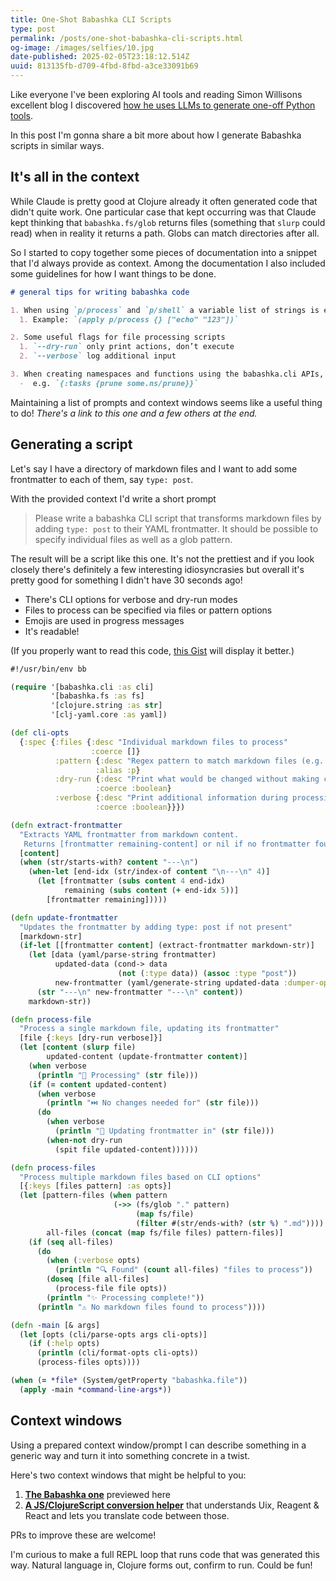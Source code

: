 ```yaml
---
title: One-Shot Babashka CLI Scripts
type: post
permalink: /posts/one-shot-babashka-cli-scripts.html
og-image: /images/selfies/10.jpg
date-published: 2025-02-05T23:18:12.514Z
uuid: 813135fb-d709-4fbd-8fbd-a3ce33091b69
---
```

Like everyone I've been exploring AI tools and reading Simon Willisons excellent blog I discovered [how he uses LLMs to generate one-off Python tools](https://simonwillison.net/2024/Dec/19/one-shot-python-tools/).

In this post I'm gonna share a bit more about how I generate Babashka scripts in similar ways.

## It's all in the context

While Claude is pretty good at Clojure already it often generated code that didn't quite work. One particular case that kept occurring was that Claude kept thinking that `babashka.fs/glob` returns files (something that `slurp` could read) when in reality it returns a path. Globs can match directories after all.

So I started to copy together some pieces of documentation into a snippet that I'd always provide as context. Among the documentation I also included some guidelines for how I want things to be done.

```md
# general tips for writing babashka code

1. When using `p/process` and `p/shell` a variable list of strings is expected at the end. When creating the command using a vector or similar, be sure to use `apply` so that the vector is unwrapped
  1. Example: `(apply p/process {} ["echo" "123"])`

2. Some useful flags for file processing scripts
  1. `--dry-run` only print actions, don’t execute
  2. `--verbose` log additional input

3. When creating namespaces and functions using the babashka.cli APIs, it is useful to alias them into your `bb.edn` file so that they can used as a shorter command
  -  e.g. `{:tasks {prune some.ns/prune}}`
```

Maintaining a list of prompts and context windows seems like a useful thing to do! *There's a link to this one and a few others at the end.*

## Generating a script

Let's say I have a directory of markdown files and I want to add some frontmatter to each of them, say `type: post`.

With the provided context I'd write a short prompt

> Please write a babashka CLI script that transforms markdown files by adding `type: post` to their YAML frontmatter. It should be possible to specify individual files as well as a glob pattern.

The result will be a script like this one. It's not the prettiest and if you look closely there's definitely a few interesting idiosyncrasies but overall it's pretty good for something I didn't have 30 seconds ago!

- There's CLI options for verbose and dry-run modes
- Files to process can be specified via files or pattern options
- Emojis are used in progress messages 
- It's readable!

(If you properly want to read this code, [this Gist](https://gist.github.com/martinklepsch/b534f6be88cd48bf9aad4076dc2ccbfa) will display it better.)

```clojure
#!/usr/bin/env bb

(require '[babashka.cli :as cli]
         '[babashka.fs :as fs]
         '[clojure.string :as str]
         '[clj-yaml.core :as yaml])

(def cli-opts
  {:spec {:files {:desc "Individual markdown files to process"
                  :coerce []}
          :pattern {:desc "Regex pattern to match markdown files (e.g. \"posts/*.md\")"
                   :alias :p}
          :dry-run {:desc "Print what would be changed without making changes"
                   :coerce :boolean}
          :verbose {:desc "Print additional information during processing"
                   :coerce :boolean}}})

(defn extract-frontmatter
  "Extracts YAML frontmatter from markdown content.
   Returns [frontmatter remaining-content] or nil if no frontmatter found."
  [content]
  (when (str/starts-with? content "---\n")
    (when-let [end-idx (str/index-of content "\n---\n" 4)]
      (let [frontmatter (subs content 4 end-idx)
            remaining (subs content (+ end-idx 5))]
        [frontmatter remaining]))))

(defn update-frontmatter
  "Updates the frontmatter by adding type: post if not present"
  [markdown-str]
  (if-let [[frontmatter content] (extract-frontmatter markdown-str)]
    (let [data (yaml/parse-string frontmatter)
          updated-data (cond-> data
                        (not (:type data)) (assoc :type "post"))
          new-frontmatter (yaml/generate-string updated-data :dumper-options {:flow-style :block})]
      (str "---\n" new-frontmatter "---\n" content))
    markdown-str))

(defn process-file
  "Process a single markdown file, updating its frontmatter"
  [file {:keys [dry-run verbose]}]
  (let [content (slurp file)
        updated-content (update-frontmatter content)]
    (when verbose
      (println "📝 Processing" (str file)))
    (if (= content updated-content)
      (when verbose
        (println "⏭️ No changes needed for" (str file)))
      (do
        (when verbose
          (println "🔄 Updating frontmatter in" (str file)))
        (when-not dry-run
          (spit file updated-content))))))

(defn process-files
  "Process multiple markdown files based on CLI options"
  [{:keys [files pattern] :as opts}]
  (let [pattern-files (when pattern
                       (->> (fs/glob "." pattern)
                            (map fs/file)
                            (filter #(str/ends-with? (str %) ".md"))))
        all-files (concat (map fs/file files) pattern-files)]
    (if (seq all-files)
      (do
        (when (:verbose opts)
          (println "🔍 Found" (count all-files) "files to process"))
        (doseq [file all-files]
          (process-file file opts))
        (println "✨ Processing complete!"))
      (println "⚠️ No markdown files found to process"))))

(defn -main [& args]
  (let [opts (cli/parse-opts args cli-opts)]
    (if (:help opts)
      (println (cli/format-opts cli-opts))
      (process-files opts))))

(when (= *file* (System/getProperty "babashka.file"))
  (apply -main *command-line-args*))
```

## Context windows

Using a prepared context window/prompt I can describe something in a generic way and turn it into something concrete in a twist.

Here's two context windows that might be helpful to you:

1. [**The Babashka one**](https://github.com/ctxs-ai/ctxs.ai/blob/main/contexts/martinklepsch/babashka.md) previewed here
1. [**A JS/ClojureScript conversion helper**](https://github.com/ctxs-ai/ctxs.ai/blob/main/contexts/martinklepsch/js-cljs-conv.md) that understands Uix, Reagent & React and lets you translate code between those.

PRs to improve these are welcome!

I'm curious to make a full REPL loop that runs code that was generated this way. Natural language in, Clojure forms out, confirm to run. Could be fun!